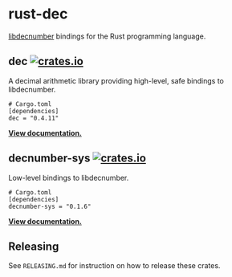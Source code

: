 # rust-dec

[libdecnumber] bindings for the Rust programming language.

## dec [![crates.io](https://img.shields.io/crates/v/dec.svg)](https://crates.io/crates/dec)

A decimal arithmetic library providing high-level, safe bindings to
libdecnumber.

```
# Cargo.toml
[dependencies]
dec = "0.4.11"
```

**[View documentation.](https://docs.rs/dec/0.4.9/)**

## decnumber-sys [![crates.io](https://img.shields.io/crates/v/decnumber-sys.svg)](https://crates.io/crates/decnumber-sys)

Low-level bindings to libdecnumber.

```
# Cargo.toml
[dependencies]
decnumber-sys = "0.1.6"
```

**[View documentation.](https://docs.rs/decnumber-sys/0.1.6/)**

[libdecnumber]: http://speleotrove.com/decimal/decnumber.html

## Releasing

See `RELEASING.md` for instruction on how to release these crates.
